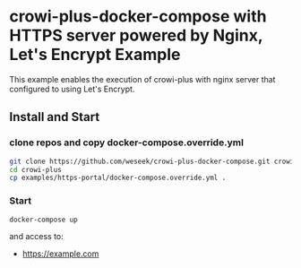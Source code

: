 crowi-plus-docker-compose with HTTPS server powered by Nginx, Let's Encrypt Example
====================================================================================

This example enables the execution of crowi-plus with nginx server that configured to using Let's Encrypt.

Install and Start
------------------

### clone repos and copy docker-compose.override.yml

```bash
git clone https://github.com/weseek/crowi-plus-docker-compose.git crowi-plus
cd crowi-plus
cp examples/https-portal/docker-compose.override.yml .
```

### Start

```bash
docker-compose up
```

and access to:

* https://example.com

